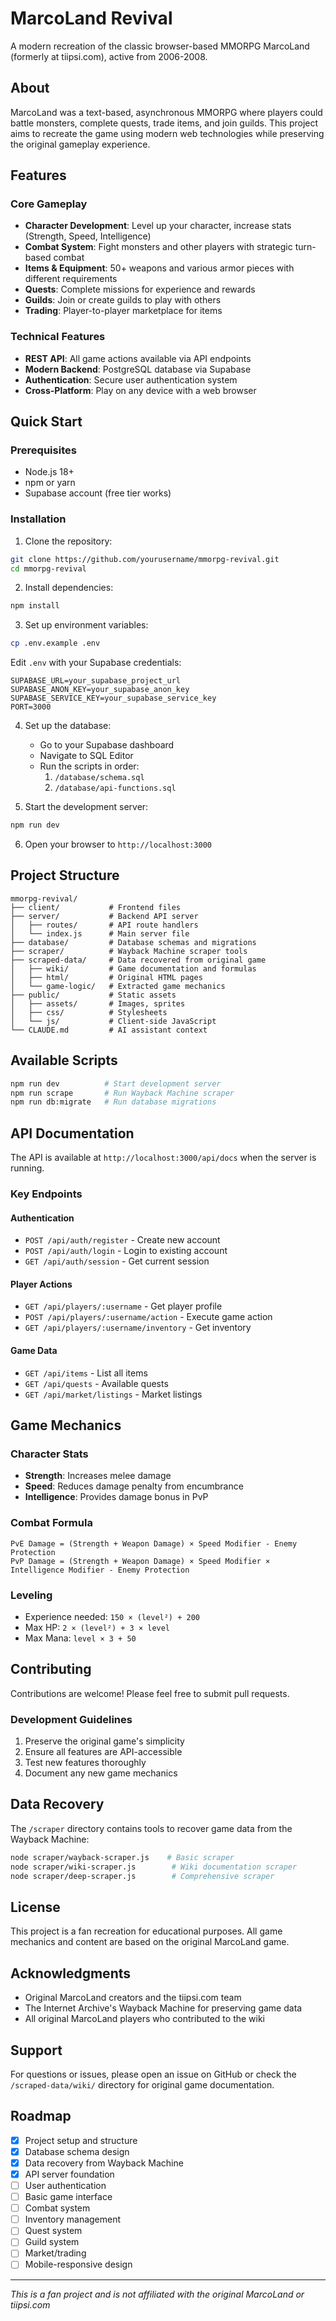 # MarcoLand Revival

A modern recreation of the classic browser-based MMORPG MarcoLand (formerly at tiipsi.com), active from 2006-2008.

## About

MarcoLand was a text-based, asynchronous MMORPG where players could battle monsters, complete quests, trade items, and join guilds. This project aims to recreate the game using modern web technologies while preserving the original gameplay experience.

## Features

### Core Gameplay
- **Character Development**: Level up your character, increase stats (Strength, Speed, Intelligence)
- **Combat System**: Fight monsters and other players with strategic turn-based combat
- **Items & Equipment**: 50+ weapons and various armor pieces with different requirements
- **Quests**: Complete missions for experience and rewards
- **Guilds**: Join or create guilds to play with others
- **Trading**: Player-to-player marketplace for items

### Technical Features
- **REST API**: All game actions available via API endpoints
- **Modern Backend**: PostgreSQL database via Supabase
- **Authentication**: Secure user authentication system
- **Cross-Platform**: Play on any device with a web browser

## Quick Start

### Prerequisites
- Node.js 18+ 
- npm or yarn
- Supabase account (free tier works)

### Installation

1. Clone the repository:
```bash
git clone https://github.com/yourusername/mmorpg-revival.git
cd mmorpg-revival
```

2. Install dependencies:
```bash
npm install
```

3. Set up environment variables:
```bash
cp .env.example .env
```

Edit `.env` with your Supabase credentials:
```
SUPABASE_URL=your_supabase_project_url
SUPABASE_ANON_KEY=your_supabase_anon_key
SUPABASE_SERVICE_KEY=your_supabase_service_key
PORT=3000
```

4. Set up the database:
   - Go to your Supabase dashboard
   - Navigate to SQL Editor
   - Run the scripts in order:
     1. `/database/schema.sql`
     2. `/database/api-functions.sql`

5. Start the development server:
```bash
npm run dev
```

6. Open your browser to `http://localhost:3000`

## Project Structure

```
mmorpg-revival/
├── client/           # Frontend files
├── server/           # Backend API server
│   ├── routes/       # API route handlers
│   └── index.js      # Main server file
├── database/         # Database schemas and migrations
├── scraper/          # Wayback Machine scraper tools
├── scraped-data/     # Data recovered from original game
│   ├── wiki/         # Game documentation and formulas
│   ├── html/         # Original HTML pages
│   └── game-logic/   # Extracted game mechanics
├── public/           # Static assets
│   ├── assets/       # Images, sprites
│   ├── css/          # Stylesheets
│   └── js/           # Client-side JavaScript
└── CLAUDE.md         # AI assistant context

```

## Available Scripts

```bash
npm run dev          # Start development server
npm run scrape       # Run Wayback Machine scraper
npm run db:migrate   # Run database migrations
```

## API Documentation

The API is available at `http://localhost:3000/api/docs` when the server is running.

### Key Endpoints

#### Authentication
- `POST /api/auth/register` - Create new account
- `POST /api/auth/login` - Login to existing account
- `GET /api/auth/session` - Get current session

#### Player Actions
- `GET /api/players/:username` - Get player profile
- `POST /api/players/:username/action` - Execute game action
- `GET /api/players/:username/inventory` - Get inventory

#### Game Data
- `GET /api/items` - List all items
- `GET /api/quests` - Available quests
- `GET /api/market/listings` - Market listings

## Game Mechanics

### Character Stats
- **Strength**: Increases melee damage
- **Speed**: Reduces damage penalty from encumbrance
- **Intelligence**: Provides damage bonus in PvP

### Combat Formula
```
PvE Damage = (Strength + Weapon Damage) × Speed Modifier - Enemy Protection
PvP Damage = (Strength + Weapon Damage) × Speed Modifier × Intelligence Modifier - Enemy Protection
```

### Leveling
- Experience needed: `150 × (level²) + 200`
- Max HP: `2 × (level²) + 3 × level`
- Max Mana: `level × 3 + 50`

## Contributing

Contributions are welcome! Please feel free to submit pull requests.

### Development Guidelines
1. Preserve the original game's simplicity
2. Ensure all features are API-accessible
3. Test new features thoroughly
4. Document any new game mechanics

## Data Recovery

The `/scraper` directory contains tools to recover game data from the Wayback Machine:

```bash
node scraper/wayback-scraper.js    # Basic scraper
node scraper/wiki-scraper.js        # Wiki documentation scraper
node scraper/deep-scraper.js        # Comprehensive scraper
```

## License

This project is a fan recreation for educational purposes. All game mechanics and content are based on the original MarcoLand game.

## Acknowledgments

- Original MarcoLand creators and the tiipsi.com team
- The Internet Archive's Wayback Machine for preserving game data
- All original MarcoLand players who contributed to the wiki

## Support

For questions or issues, please open an issue on GitHub or check the `/scraped-data/wiki/` directory for original game documentation.

## Roadmap

- [x] Project setup and structure
- [x] Database schema design
- [x] Data recovery from Wayback Machine
- [x] API server foundation
- [ ] User authentication
- [ ] Basic game interface
- [ ] Combat system
- [ ] Inventory management
- [ ] Quest system
- [ ] Guild system
- [ ] Market/trading
- [ ] Mobile-responsive design

---

*This is a fan project and is not affiliated with the original MarcoLand or tiipsi.com*